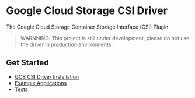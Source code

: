 # Google Cloud Storage CSI Driver
The Google Cloud Storage Container Storage Interface (CSI) Plugin.

> WARNNING: This project is still under development, please do not use the driver in production environments.

## Get Started
- [GCS CSI Driver Installation](./docs/installation.md)
- [Example Applications](./examples/README.md)
- [Tests](./test/README.md)